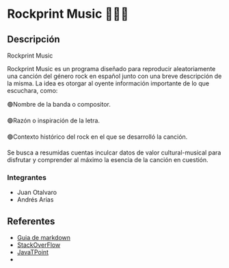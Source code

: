 # Rockprint Music 🎵😊🎶

## Descripción

Rockprint Music

Rockprint Music es un programa diseñado para reproducir aleatoriamente una canción del género rock en español junto con una breve descripción de la misma. La idea es otorgar al oyente información importante de lo que escuchara, como:
 
 🟢Nombre de la banda o compositor.
 
 🟢Razón o inspiración de la letra.
 
 🟢Contexto histórico del rock en el que se desarrolló la canción.

Se busca a resumidas cuentas inculcar datos de valor cultural-musical para disfrutar y comprender al máximo la esencia de la canción en cuestión.


### Integrantes
- Juan Otalvaro
- Andrés Arias

## Referentes 
- [Guia de markdown](https://github.com/adam-p/markdown-here/wiki/Markdown-Cheatsheet)
- [StackOverFlow](https://es.stackoverflow.com/)
- [JavaTPoint](https://www.javatpoint.com/how-to-generate-random-number-in-java)
- 

